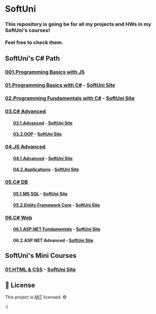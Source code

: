 # SoftUni

### This repository is going be for all my projects and HWs in my SoftUni's courses! <br> <br> Feel free to check them. 

## SoftUni's C# Path
### [001.Programming Basics with JS](https://github.com/Marti2509/SoftUni/tree/main/001.Programming%20Basics%20with%20JS%20-%20Alone%202022)
### [01.Programming Basics with C#](https://github.com/Marti2509/SoftUni/tree/main/01.Programming%20Basics%20with%20C%23%20-%20November%202021)  - [SoftUni Site](https://softuni.bg/trainings/3513/programming-basics-with-csharp-november-2021)
### [02.Programming Fundamentals with C#](https://github.com/Marti2509/SoftUni/tree/main/02.Programming%20Fundamentals%20with%20C%23%20-%20January%202022) - [SoftUni Site](https://softuni.bg/trainings/3606/programming-fundamentals-with-csharp-january-2022)
### [03.C# Advanced](https://github.com/Marti2509/SoftUni/tree/main/03.C%23%20Advanced%20-%20May%202022)
#### &nbsp; &nbsp; &nbsp; &nbsp; [03.1.Advanced](https://github.com/Marti2509/SoftUni/tree/main/03.C%23%20Advanced%20-%20May%202022/01.Advanced) - [SoftUni Site](https://softuni.bg/trainings/3699/csharp-advanced-may-2022)
#### &nbsp; &nbsp; &nbsp; &nbsp; [03.2.OOP](https://github.com/Marti2509/SoftUni/tree/main/03.C%23%20Advanced%20-%20May%202022/02.OOP) - [SoftUni Site](https://softuni.bg/trainings/3700/csharp-oop-june-2022)
### [04.JS Advanced](https://github.com/Marti2509/SoftUni/tree/main/04.JS%20Advanced%20-%20September%202022)
#### &nbsp; &nbsp; &nbsp; &nbsp; [04.1.Advanced](https://github.com/Marti2509/SoftUni/tree/main/04.JS%20Advanced%20-%20September%202022/01.Advanced) - [SoftUni Site](https://softuni.bg/trainings/3846/js-advanced-september-2022)
#### &nbsp; &nbsp; &nbsp; &nbsp; [04.2.Applications](https://github.com/Marti2509/SoftUni/tree/main/04.JS%20Advanced%20-%20September%202022/02.Applications) - [SoftUni Site](https://softuni.bg/trainings/3847/js-applications-october-2022)
### [05.C# DB](https://github.com/Marti2509/SoftUni/tree/main/05.C%23%20DB%20-%20January%202023)
#### &nbsp; &nbsp; &nbsp; &nbsp; [05.1.MS SQL](https://github.com/Marti2509/SoftUni/tree/main/05.C%23%20DB%20-%20January%202023/01.MS%20SQL) - [SoftUni Site](https://softuni.bg/trainings/3965/ms-sql-january-2023)
#### &nbsp; &nbsp; &nbsp; &nbsp; [05.2.Entity Framework Core](https://github.com/Marti2509/SoftUni/tree/main/05.C%23%20DB%20-%20January%202023/02.Entity%20Framework%20Core) - [SoftUni Site](https://softuni.bg/trainings/3966/entity-framework-core-february-2023)
### [06.C# Web](https://github.com/Marti2509/SoftUni/tree/main/06.C%23%20Web%20-%20May%202023)
#### &nbsp; &nbsp; &nbsp; &nbsp; [06.1.ASP.NET Fundamentals](https://github.com/Marti2509/SoftUni/tree/main/06.C%23%20Web%20-%20May%202023/01.ASP.NET%20Fundamentals) - [SoftUni Site](https://softuni.bg/trainings/4105/asp-net-fundamentals-may-2023)
#### &nbsp; &nbsp; &nbsp; &nbsp; 06.2.ASP.NET Advanced - [SoftUni Site](https://softuni.bg/trainings/4107/asp-net-advanced-june-2023)

## SoftUni's Mini Courses
### [01.HTML & CSS](https://github.com/Marti2509/SoftUni/tree/main/Mini%20Courses/HTML%20%26%20CSS) - [SoftUni Site](https://softuni.bg/trainings/2286/html-css-mini-course)

## 📝 License
This project is [MIT](https://github.com/Marti2509/SoftUni/blob/main/LICENSE) licensed. ©

:)